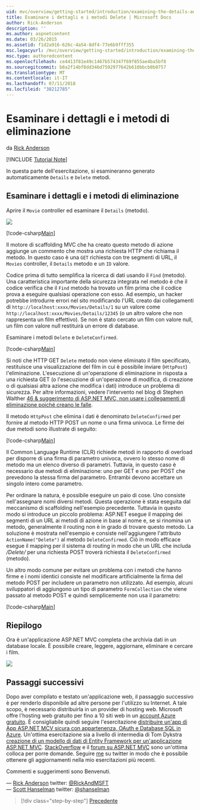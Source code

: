 ```yaml
---
uid: mvc/overview/getting-started/introduction/examining-the-details-and-delete-methods
title: Esaminare i dettagli e i metodi Delete | Microsoft Docs
author: Rick-Anderson
description: ''
ms.author: aspnetcontent
ms.date: 03/26/2015
ms.assetid: f1d2a916-626c-4a54-8df4-77e6b9fff355
msc.legacyurl: /mvc/overview/getting-started/introduction/examining-the-details-and-delete-methods
msc.type: authoredcontent
ms.openlocfilehash: ce4413f81e49c1467b574347f69f855ae4ba5bf8
ms.sourcegitcommit: b8a2f14bf8dd346d7592977642b610bbcb0b0757
ms.translationtype: MT
ms.contentlocale: it-IT
ms.lasthandoff: 07/11/2018
ms.locfileid: "38212785"
---
```

<a name="examining-the-details-and-delete-methods"></a>Esaminare i dettagli e i metodi di eliminazione
====================
da [Rick Anderson](https://github.com/Rick-Anderson)

[!INCLUDE [Tutorial Note](sample/code-location.md)]

In questa parte dell'esercitazione, si esamineranno generato automaticamente `Details` e `Delete` metodi.

## <a name="examining-the-details-and-delete-methods"></a>Esaminare i dettagli e i metodi di eliminazione

Aprire il `Movie` controller ed esaminare il `Details` (metodo).

![](examining-the-details-and-delete-methods/_static/image1.png)

[!code-csharp[Main](examining-the-details-and-delete-methods/samples/sample1.cs)]

Il motore di scaffolding MVC che ha creato questo metodo di azione aggiunge un commento che mostra una richiesta HTTP che richiama il metodo. In questo caso è una `GET` richiesta con tre segmenti di URL, il `Movies` controller, il `Details` metodo e un `ID` valore.

Codice prima di tutto semplifica la ricerca di dati usando il `Find` (metodo). Una caratteristica importante della sicurezza integrata nel metodo è che il codice verifica che il `Find` metodo ha trovato un film prima che il codice prova a eseguire qualsiasi operazione con esso. Ad esempio, un hacker potrebbe introdurre errori nel sito modificando l'URL creato dai collegamenti di `http://localhost:xxxx/Movies/Details/1` su un valore come `http://localhost:xxxx/Movies/Details/12345` (o un altro valore che non rappresenta un film effettivo). Se non è stato cercato un film con valore null, un film con valore null restituirà un errore di database.

Esaminare i metodi `Delete` e `DeleteConfirmed`.

[!code-csharp[Main](examining-the-details-and-delete-methods/samples/sample2.cs?highlight=17)]

Si noti che HTTP GET `Delete` metodo non viene eliminato il film specificato, restituisce una visualizzazione del film in cui è possibile inviare (`HttpPost`) l'eliminazione. L'esecuzione di un'operazione di eliminazione in risposta a una richiesta GET (o l'esecuzione di un'operazione di modifica, di creazione o di qualsiasi altra azione che modifica i dati) introduce un problema di sicurezza. Per altre informazioni, vedere l'intervento nel blog di Stephen Walther [46 & suggerimento di ASP.NET MVC, non usare i collegamenti di eliminazione poiché creano le falle](http://stephenwalther.com/blog/archive/2009/01/21/asp.net-mvc-tip-46-ndash-donrsquot-use-delete-links-because.aspx).

Il metodo `HttpPost` che elimina i dati è denominato `DeleteConfirmed` per fornire al metodo HTTP POST un nome o una firma univoca. Le firme dei due metodi sono illustrate di seguito:

[!code-csharp[Main](examining-the-details-and-delete-methods/samples/sample3.cs)]

Il Common Language Runtime (CLR) richiede metodi in rapporto di overload per disporre di una firma di parametro univoca, ovvero lo stesso nome di metodo ma un elenco diverso di parametri. Tuttavia, in questo caso è necessario due metodi di eliminazione: uno per GET e uno per POST che prevedono la stessa firma del parametro. Entrambi devono accettare un singolo intero come parametro.

Per ordinare la natura, è possibile eseguire un paio di cose. Uno consiste nell'assegnare nomi diversi metodi. Questa operazione è stata eseguita dal meccanismo di scaffolding nell'esempio precedente. Tuttavia in questo modo si introduce un piccolo problema: ASP.NET esegue il mapping dei segmenti di un URL ai metodi di azione in base al nome e, se si rinomina un metodo, generalmente il routing non è in grado di trovare questo metodo. La soluzione è mostrata nell'esempio e consiste nell'aggiungere l'attributo `ActionName("Delete")` al metodo `DeleteConfirmed`. Ciò in modo efficace esegue il mapping per il sistema di routing in modo che un URL che includa */Delete/* per una richiesta POST troverà richiesta il `DeleteConfirmed` (metodo).

Un altro modo comune per evitare un problema con i metodi che hanno firme e i nomi identici consiste nel modificare artificialmente la firma del metodo POST per includere un parametro non utilizzato. Ad esempio, alcuni sviluppatori di aggiungono un tipo di parametro `FormCollection` che viene passato al metodo POST e quindi semplicemente non usa il parametro:

[!code-csharp[Main](examining-the-details-and-delete-methods/samples/sample4.cs)]

## <a name="summary"></a>Riepilogo

Ora è un'applicazione ASP.NET MVC completa che archivia dati in un database locale. È possibile creare, leggere, aggiornare, eliminare e cercare i film.

![](examining-the-details-and-delete-methods/_static/image2.png)

## <a name="next-steps"></a>Passaggi successivi

Dopo aver compilato e testato un'applicazione web, il passaggio successivo è per renderlo disponibile ad altre persone per l'utilizzo su Internet. A tale scopo, è necessario distribuirla in un provider di hosting web. Microsoft offre l'hosting web gratuito per fino a 10 siti web in un [account Azure gratuito](https://www.windowsazure.com/pricing/free-trial/?WT.mc_id=A443DD604). È consigliabile quindi seguire l'esercitazione [distribuire un'app di App ASP.NET MCV sicura con appartenenza, OAuth e Database SQL in Azure](https://docs.microsoft.com/aspnet/core/security/authorization/secure-data). Un'ottima esercitazione sia a livello di intermedia di Tom Dykstra [creazione di un modello di dati di Entity Framework per un'applicazione ASP.NET MVC](../getting-started-with-ef-using-mvc/creating-an-entity-framework-data-model-for-an-asp-net-mvc-application.md). [StackOverflow](http://stackoverflow.com/help) e il [forum su ASP.NET MVC](https://forums.asp.net/1146.aspx) sono un'ottima colloca per porre domande. Seguire [me](https://twitter.com/RickAndMSFT) su twitter in modo che è possibile ottenere gli aggiornamenti nella mio esercitazioni più recenti.

Commenti e suggerimenti sono Benvenuti.

— [Rick Anderson](https://blogs.msdn.com/rickAndy) twitter: [@RickAndMSFT](https://twitter.com/RickAndMSFT)  
— [Scott Hanselman](http://www.hanselman.com/blog/) twitter: [@shanselman](https://twitter.com/shanselman)

> [!div class="step-by-step"]
> [Precedente](adding-validation.md)
